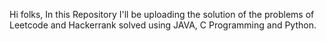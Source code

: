 Hi folks,
        In this Repository I'll be uploading the solution of the problems of Leetcode and Hackerrank solved using JAVA, C Programming and Python.
